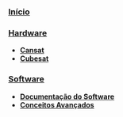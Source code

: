 ### [**Início**](https://github.com/pion-labs/pion-educational-kits/wiki) 
### [**Hardware**](https://github.com/pion-labs/pion-educational-kits/wiki/Hardware)
* [**Cansat**](https://github.com/pion-labs/pion-educational-kits/wiki/Hardware-CanSat)
* [**Cubesat**](https://github.com/pion-labs/pion-educational-kits/wiki/Hardware-CubeSat)
### [**Software**](https://github.com/pion-labs/pion-educational-kits/wiki/Software)
* [**Documentação do Software**](https://github.com/pion-labs/pion-educational-kits/wiki/Documentação-do-Software)
* [**Conceitos Avançados**](https://github.com/pion-labs/pion-educational-kits/wiki/Software-Advanced)